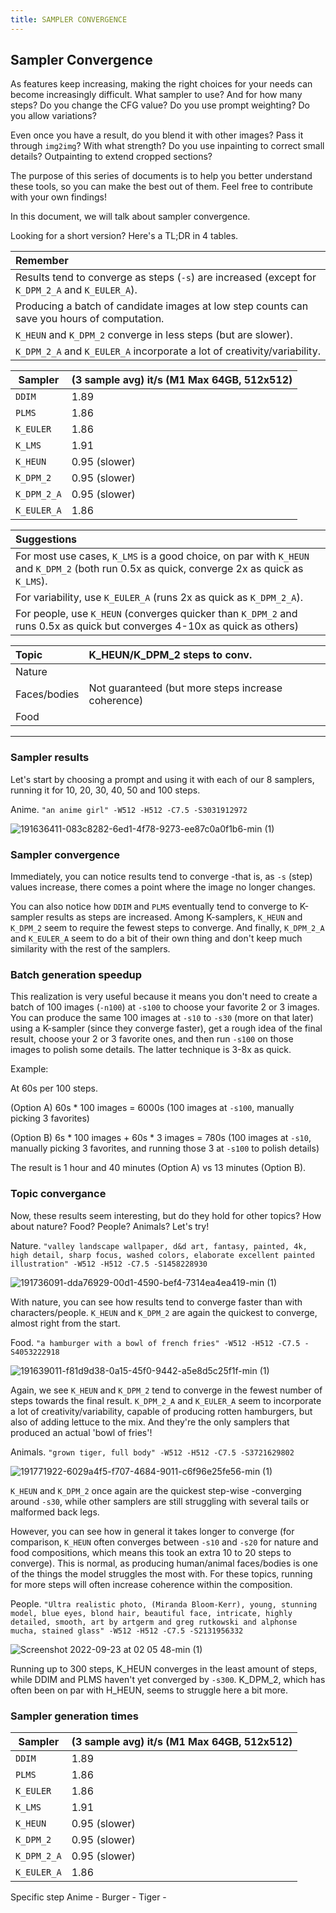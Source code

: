 ```yaml
---
title: SAMPLER CONVERGENCE
---
```


## **Sampler Convergence**

As features keep increasing, making the right choices for your needs can become increasingly difficult. What sampler to use? And for how many steps? Do you change the CFG value? Do you use prompt weighting? Do you allow variations?

Even once you have a result, do you blend it with other images? Pass it through `img2img`? With what strength? Do you use inpainting to correct small details? Outpainting to extend cropped sections?

The purpose of this series of documents is to help you better understand these tools, so you can make the best out of them. Feel free to contribute with your own findings!

In this document, we will talk about sampler convergence.

Looking for a short version? Here's a TL;DR in 4 tables.

| Remember  |
|:---|
| Results tend to converge as steps (`-s`) are increased (except for `K_DPM_2_A` and `K_EULER_A`).  |
| Producing a batch of candidate images at low step counts can save you hours of computation.  |
| `K_HEUN` and `K_DPM_2`  converge in less steps (but are slower).  |
| `K_DPM_2_A` and `K_EULER_A` incorporate a lot of creativity/variability. |

| Sampler   | (3 sample avg) it/s (M1 Max 64GB, 512x512)  |
|---|---|
|  `DDIM` | 1.89  |
|  `PLMS` | 1.86  |
|  `K_EULER` | 1.86  |
|  `K_LMS` | 1.91  |
|  `K_HEUN` | 0.95 (slower)  |
|  `K_DPM_2` | 0.95 (slower)  |
|  `K_DPM_2_A` | 0.95 (slower)  |
|  `K_EULER_A` | 1.86  |

| Suggestions  |
|:---|
| For most use cases, `K_LMS` is a good choice, on par with `K_HEUN` and `K_DPM_2` (both run 0.5x as quick, converge 2x as quick as `K_LMS`).  |
| For variability, use `K_EULER_A` (runs 2x as quick as `K_DPM_2_A`).  |
| For people, use `K_HEUN` (converges quicker than `K_DPM_2` and runs 0.5x as quick but converges 4-10x as quick as others)  |

| Topic   | K_HEUN/K_DPM_2 steps to conv.  |
|:---|:---|
|  Nature |   |
|  Faces/bodies | Not guaranteed (but more steps increase coherence)  |
|  Food |   |
---

### **Sampler results**

Let's start by choosing a prompt and using it with each of our 8 samplers, running it for 10, 20, 30, 40, 50 and 100 steps.

Anime. `"an anime girl" -W512 -H512 -C7.5 -S3031912972`

![191636411-083c8282-6ed1-4f78-9273-ee87c0a0f1b6-min (1)](https://user-images.githubusercontent.com/50542132/191868725-7f7af991-e254-4c1f-83e7-bed8c9b2d34f.png)

### **Sampler convergence**

Immediately, you can notice results tend to converge -that is, as `-s` (step) values increase, there comes a point where the image no longer changes.

You can also notice how `DDIM` and `PLMS` eventually tend to converge to K-sampler results as steps are increased.
Among K-samplers, `K_HEUN` and `K_DPM_2` seem to require the fewest steps to converge. And finally, `K_DPM_2_A` and `K_EULER_A` seem to do a bit of their own thing and don't keep much similarity with the rest of the samplers.

### **Batch generation speedup**

This realization is very useful because it means you don't need to create a batch of 100 images (`-n100`) at `-s100` to choose your favorite 2 or 3 images.
You can produce the same 100 images at `-s10` to `-s30` (more on that later) using a K-sampler (since they converge faster), get a rough idea of the final result, choose your 2 or 3 favorite ones, and then run `-s100` on those images to polish some details.
The latter technique is 3-8x as quick.

Example:

At 60s per 100 steps.

(Option A) 60s * 100 images = 6000s (100 images at `-s100`, manually picking 3 favorites)

(Option B) 6s * 100 images + 60s * 3 images = 780s (100 images at `-s10`, manually picking 3 favorites, and running those 3 at `-s100` to polish details)

The result is 1 hour and 40 minutes (Option A) vs 13 minutes (Option B).

### **Topic convergance**

Now, these results seem interesting, but do they hold for other topics? How about nature? Food? People? Animals? Let's try!

Nature. `"valley landscape wallpaper, d&d art, fantasy, painted, 4k, high detail, sharp focus, washed colors, elaborate excellent painted illustration" -W512 -H512 -C7.5 -S1458228930`

![191736091-dda76929-00d1-4590-bef4-7314ea4ea419-min (1)](https://user-images.githubusercontent.com/50542132/191868763-b151c69e-0a72-4cf1-a151-5a64edd0c93e.png)

With nature, you can see how results tend to converge faster than with characters/people. `K_HEUN` and `K_DPM_2` are again the quickest to converge, almost right from the start.

Food. `"a hamburger with a bowl of french fries" -W512 -H512 -C7.5 -S4053222918`

![191639011-f81d9d38-0a15-45f0-9442-a5e8d5c25f1f-min (1)](https://user-images.githubusercontent.com/50542132/191868898-98801a62-885f-4ea1-aee8-563503522aa9.png)

Again, we see `K_HEUN` and `K_DPM_2` tend to converge in the fewest number of steps towards the final result. `K_DPM_2_A` and `K_EULER_A` seem to incorporate a lot of creativity/variability, capable of producing rotten hamburgers, but also of adding lettuce to the mix. And they're the only samplers that produced an actual 'bowl of fries'!

Animals. `"grown tiger, full body" -W512 -H512 -C7.5 -S3721629802`

![191771922-6029a4f5-f707-4684-9011-c6f96e25fe56-min (1)](https://user-images.githubusercontent.com/50542132/191868870-9e3b7d82-b909-429f-893a-13f6ec343454.png)

`K_HEUN` and `K_DPM_2` once again are the quickest step-wise -converging around `-s30`, while other samplers are still struggling with several tails or malformed back legs.

However, you can see how in general it takes longer to converge (for comparison, `K_HEUN` often converges between `-s10` and `-s20` for nature and food compositions, which means this took an extra 10 to 20 steps to converge). This is normal, as producing human/animal faces/bodies is one of the things the model struggles the most with. For these topics, running for more steps will often increase coherence within the composition.

People. `"Ultra realistic photo, (Miranda Bloom-Kerr), young, stunning model, blue eyes, blond hair, beautiful face, intricate, highly detailed, smooth, art by artgerm and greg rutkowski and alphonse mucha, stained glass" -W512 -H512 -C7.5 -S2131956332`

![Screenshot 2022-09-23 at 02 05 48-min (1)](https://user-images.githubusercontent.com/50542132/191871743-6802f199-0ffd-4986-98c5-df2d8db30d18.png)

Running up to 300 steps, K_HEUN converges in the least amount of steps, while DDIM and PLMS haven't yet converged by `-s300`. K_DPM_2, which has often been on par with H_HEUN, seems to struggle here a bit more. 

### **Sampler generation times**

| Sampler   | (3 sample avg) it/s (M1 Max 64GB, 512x512)  |
|---|---|
|  `DDIM` | 1.89  |
|  `PLMS` | 1.86  |
|  `K_EULER` | 1.86  |
|  `K_LMS` | 1.91  |
|  `K_HEUN` | 0.95 (slower)  |
|  `K_DPM_2` | 0.95 (slower)  |
|  `K_DPM_2_A` | 0.95 (slower)  |
|  `K_EULER_A` | 1.86  |



Specific step
Anime -
Burger - 
Tiger -
